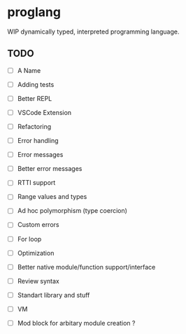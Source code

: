 # proglang

WIP dynamically typed, interpreted programming language.

## TODO

- [ ] A Name
- [ ] Adding tests
- [ ] Better REPL
- [ ] VSCode Extension
- [ ] Refactoring
- [ ] Error handling
- [ ] Error messages
- [ ] Better error messages
- [ ] RTTI support
- [ ] Range values and types
- [ ] Ad hoc polymorphism (type coercion)
- [ ] Custom errors
- [ ] For loop
- [ ] Optimization
- [ ] Better native module/function support/interface
- [ ] Review syntax
- [ ] Standart library and stuff
- [ ] VM

- [ ] Mod block for arbitary module creation ?
